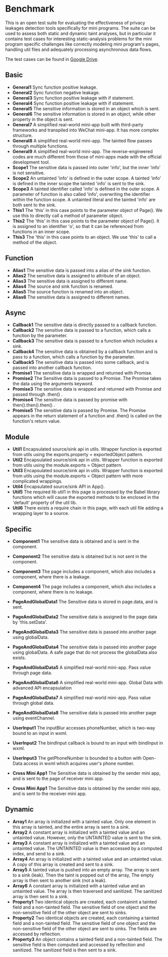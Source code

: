 # Benchmark

This is an open test suite for evaluating the effectiveness of privacy leakages detection tools specifically for mini programs. The suite can be used to assess both static and dynamic taint analyses, but in particular it contains test cases for interesting static-analysis problems for the mini program specific challenges like correctly modeling mini program's pages, handling util files and adequately processing asynchronous data flows.

The test cases can be found in [Google Drive](https://drive.google.com/file/d/1ZBOk_3Hb4BpKtj1nfcrtA-jIOkqUIY7g/view?usp=drive_link).
## Basic

* **General1** Sync function positive leakage.
* **General2** Sync function negative leakage.
* **General3** Sync function positive leakage with if statement.
* **General4** Sync function positive leakage with if statement.
* **General5** The sensitive information is stored in an object which is sent.
* **General6** The sensitive information is stored in an object, while other property in the object is sent.
* **General7** A simplified real-world mini-app built with third-party frameworks and transpiled into WeChat mini-app. It has more complex structure.
* **General8** A simplified real-world mini-app. The tainted flow passes through multiple functions.
* **General9** A simplified real-world mini-app. The reverse-engineered codes are much different from those of mini-apps made with the official development tool.
* **Scope1** The sensitive data is passed into outer 'info', but the inner 'info' is not sensitive.
* **Scope2** An untainted 'info' is defined in the outer scope. A tainted 'info' is defined in the inner scope the tainted 'info' is sent to the sink.
* **Scope3** A tainted identifier called 'info' is defined in the outer scope. A parameter of function is also called 'info', overwriting the identifier within the function scope. A untainted literal and the tainted 'info' are both sent to the sink.
* **This1** The 'this' in this case points to the parameter object of Page(). We use this to directly call a method of parameter object.
* **This2** The 'this' in this case points to the parameter object of Page(). It is assigned to an identifier 'o', so that it can be referenced from functions in an inner scope.
* **This3** The 'this' in this case points to an object. We use 'this' to call a method of the object.

## Function

* **Alias1** The sensitive data is passed into a alias of the sink function.
* **Alias2** The sensitive data is assigned to attribute of an object.
* **Alias3** The sensitive data is assigned to different name.
* **Alias4** The source and sink function is renamed.
* **Alias5** The source function is renamed into an object.
* **Alias6** The sensitive data is assigned to different names.

## Async

* **Callback1** The sensitive data is directly passed to a callback function.
* **Callback2** The sensitive data is passed to a function, which calls a function by the parameter.
* **Callback3** The sensitive data is passed to a function which includes a sink.
* **Callback4** The sensitive data is obtained by a callback function and is pass to a function, which calls a function by the parameter.
* **Callback5** The sensitive data is passed into some callback, and is passed into another callback function.
* **Promise1**  The sensitive data is wrapped and returned with Promise.
* **Promise2**  The Sensitive data is passed to a Promise. The Promise takes the data using the arguments keyword.
* **Promise3**  The sensitive data is wrapped and returned with Promise and passed through .then() .
* **Promise4**  The sensitive data is passed by promise with then().then().then() .
* **Promise5**  The sensitive data is passed by Promise. The Promise appears in the return statement of a function and .then() is called on the function's return value.

## Module

* **Util1** Encapsulated source/sink api in utils. Wrapper function is exported from utils using the exports.property = exportedObject pattern.
* **Util2** Encapsulated source/sink api in utils. Wrapper function is exported from utils using the module.exports = Object pattern.
* **Util3** Encapsulated source/sink api in utils. Wrapper function is exported from utils using the module.exports = Object pattern with more complicated wrappings.
* **Util4** Encapsulated source/sink API in App().
* **Util5** The required lib util1 in this page is processed by the Babel library functions which will cause the exported methods to be enclosed in the 'default' property of the util lib.
* **Util6** There exists a require chain in this page, with each util file adding a wrapping layer to a source.

## Specific

* **Component1** The sensitive data is obtained and is sent in the component.
* **Component2** The sensitive data is obtained but is not sent in the component.
* **Component3** The page includes a component, which also includes a component, where there is a leakage.
* **Component4** The page includes a component, which also includes a component, where there is no leakage.
* **PageAndGlobalData1** The Sensitive data is stored in page.data, and is sent.
* **PageAndGlobalData2** The sensitive data is assigned to the page data by 'this.setData'.
* **PageAndGlobalData3** The sensitive data is passed into another page using globalData.
* **PageAndGlobalData4** The sensitive data is passed into another page using globalData. A safe page that do not process the globalData also exists.
* **PageAndGlobalData5** A simplified real-world mini-app. Pass value through page data.
* **PageAndGlobalData6** A simplified real-world mini-app. Global Data with advanced API encapsulation
* **PageAndGlobalData7** A simplified real-world mini-app. Pass value through global data.
* **PageAndGlobalData8** The sensitive data is passed into another page using eventChannel.

* **UserInput1** The inputBlur accesses phoneNumber, which is two-way bound to an input in wxml.
* **UserInput2** The bindInput callback is bound to an input with bindInput in wxml.
* **UserInput3** The getPhoneNumber is bounded to a button with Open-Data access in wxml which acquires user's phone number.
* **Cross Mini App1** The Sensitive data is obtained by the sender mini app, and is sent to the page of receiver mini app.
* **Cross Mini App1** The Sensitive data is obtained by the sender mini app, and is sent to the receiver mini app.

## Dynamic

* **Array1** An array is initialized with a tainted value. Only one element in this array is tainted, and the entire array is sent to a sink.
* **Array2** A constant array is initialized with a tainted value and an untainted value. However, only the UNTAINTED value is sent to the sink.
* **Array3** A constant array is initialized with a tainted value and an untainted value. The UNTAINTED value is then accessed by a computed index, and send to a sink.
* **Array4** An array is initialized with a tainted value and an untainted value. A copy of this array is created and sent to a sink.
* **Array5** A tainted value is pushed into an empty array. The array is sent to a sink (leak). Then the taint is popped out of the array, The empty array is then sent to another sink (not a leak).
* **Array6** A constant array is initialized with a tainted value and an untainted value. The array is then traversed and sanitized. The sanitized array is then sent to a sink.
* **Property1** Two identical objects are created, each containint a tainted field and a non-tainted field. The sensitive field of one object and the non-sensitive field of the other object are sent to sinks.
* **Property2** Two identical objects are created, each containing a tainted field and a non-tainted field. The sensitive field of one object and the non-sensitive field of the other object are sent to sinks. The fields are accessed by reflection.
* **Property3** An object contains a tainted field and a non-tainted field. The sensitive field is then computed and accessed by reflection and sanitized. The sanitized field is then sent to a sink.
